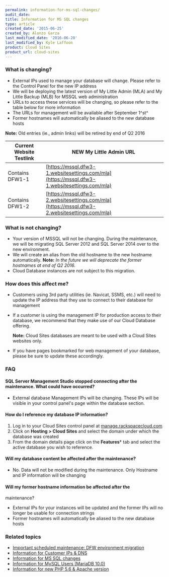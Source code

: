 ```yaml
---
permalink: information-for-ms-sql-changes/
audit_date:
title: Information for MS SQL changes
type: article
created_date: '2015-06-25'
created_by: Alonzo Garza
last_modified_date: '2016-06-20'
last_modified_by: Kyle Laffoon
product: Cloud Sites
product_url: cloud-sites
---
```


### What is changing?

-   External IPs used to manage your database will change. Please refer
    to the Control Panel for the new IP address
-   We will be deploying the latest version of My Little Admin (MLA) and
    My Little Backup (MLB) for MSSQL web administration
-   URLs to access these services will be changing, so please refer to
    the table below for more information
-   The URLs for management will be available after September 1^st^
-   Former hostnames will automatically be aliased to the new database
    hosts

**Note:** Old entries (ie., admin links) will be retired by end of Q2
2016

| Current Website Testlink | NEW My Little Admin URL |
| ------------------------ | -----------------------
| Contains DFW1-1 | [https://mssql.dfw3-1.websitesettings.com/mla](https://mssql.dfw3-1.websitesettings.com/mla)
| Contains DFW1-2 | [https://mssql.dfw3-2.websitesettings.com/mla](https://mssql.dfw3-2.websitesettings.com/mla)

### What is not changing?

-   Your version of MSSQL will not be changing. During the maintenance,
    we will be migrating SQL Server 2012 and SQL Server 2014 over to the
    new environment.
-   We will create an alias from the old hostname to the new
    hostname automatically. **Note:** *In the future we will deprecate
    the former hostnames at end of Q2 2016.*
-   Cloud Database instances are not subject to this migration.

### How does this affect me?

-   Customers using 3rd party utilities (ie. Navicat, SSMS, etc.) will
    need to update the IP address that they use to connect to their
    database for management
-   If a customer is using the management IP for production access to
    their database, we recommend that they make use of our Cloud
    Database offering.

    **Note:** Cloud Sites databases are meant to be used
    with a Cloud Sites websites only.

-   If you have pages bookmarked for web management of your database,
    please be sure to update these accordingly.



### FAQ

#### SQL Server Management Studio stopped connecting after the maintenance. What could have occurred?

-   External database Management IPs will be changing. These IPs will be
    visible in your control panel's page within the database section.

#### How do I reference my database IP information?

1. Log in to your Cloud Sites control panel at
   [manage.rackspacecloud.com](http://manage.rackspacecloud.com)
2. Click on **Hosting > Cloud Sites** and select the domain
   under which the database was created
3. From the domain details page click on the **Features*** tab and select
   the active database you wish to reference.

#### Will my database content be affected after the maintenance?

-   No. Data will not be modified during the maintenance. Only Hostname
    and IP information will be changing

#### Will my former hostname information be affected after the
maintenance?

-   External IPs for your instances will be updated and the former IPs
    will no longer be usable for connection strings
-   Former hostnames will automatically be aliased to the new database
    hosts

### Related topics

-   [Important scheduled maintenance: DFW environment migration](/how-to/important-scheduled-maintenance-dfw-environment-migration)
-   [Information for Customer IPs & DNS](/how-to/information-for-customer-ip-addresses-and-dns)
-   [Information for MS SQL changes](/how-to/information-for-ms-sql-changes)
-   [Information for MySQL Users (MariaDB 10.0)](/how-to/information-for-mysql-users-mariadb-100)
-   [Information for new PHP 5.6 & Apache version](/how-to/information-for-new-php-56-apache-version)
